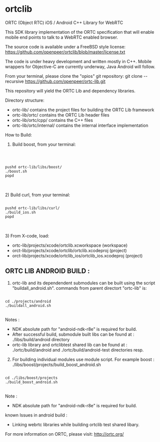 ortclib
=======

ORTC (Object RTC) iOS / Android C++ Library for WebRTC

This SDK library implementation of the ORTC specification that will enable mobile end points to talk to a WebRTC enabled browser.

The source code is available under a FreeBSD style license:
https://github.com/openpeer/ortclib/blob/master/license.txt

The code is under heavy development and written mostly in C++. Mobile wrappers for  Objective-C are currently underway, Java Android will follow.

From your terminal, please clone the "opios" git repository:
git clone --recursive https://github.com/openpeer/ortc-lib.git

This repository will yield the ORTC Lib and dependency libraries.

Directory structure:

- ortc-lib/                        		contains the project files for building the ORTC Lib framework
- ortc-lib/ortc/          				contains the ORTC Lib header files
- ortc-lib/ortc/cpp/    				contains the C++ files
- ortc-lib/ortc/internal/  				contains the internal interface implementation

How to Build:

1) Build boost, from your terminal:
<br />
<pre>
<code>
pushd ortc-lib/libs/boost/
./boost.sh
popd
</code>
</pre>
<br />
2) Build curl, from your terminal:
<br />
<pre>
<code>
pushd ortc-lib/libs/curl/
./build_ios.sh
popd
</code>
</pre>
<br />
3) From X-code, load:

- ortc-lib/projects/xcode/ortclib.xcworkspace (workspace)
- orct-lib/projects/xcode/ortclib/ortclib.xcodeproj (project)
- orct-lib/projects/xcode/ortclib_ios/ortclib_ios.xcodeproj (project)

ORTC LIB ANDROID BUILD :
------------------------
1. ortc-lib and its dependendent submodules can be built using the script "buildall_android.sh".
commands from parent directort "ortc-lib" is:
<pre>
<code>
cd ./projects/android
./buildall_android.sh
</code>
</pre>

Notes :
- NDK absolute path for "android-ndk-r8e" is required for build.
- After successful build, submodule built libs can be found at : ./libs/build/android directory
- ortc-lib library and ortclibtest shared lib can be found at : ./ortc/build/android and ./ortc/build/android-test directories resp.

2. For building individual modules use module script. For example boost :
./libs/boost/projects/build_boost_android.sh
<pre>
<code>
cd ./libs/boost/projects
./build_boost_android.sh
</code>
</pre>

Note :
- NDK absolute path for "android-ndk-r8e" is required for build.

known Issues in android build :
- Linking webrtc libraries while building ortclib test shared libary.

For more information on ORTC, please visit:
http://ortc.org/
